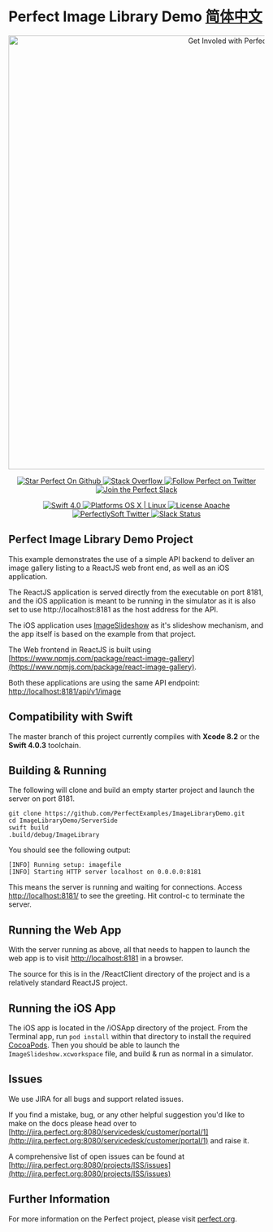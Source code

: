 # Perfect Image Library Demo [简体中文](README.zh_CN.md)

<p align="center">
    <a href="http://perfect.org/get-involved.html" target="_blank">
        <img src="http://perfect.org/assets/github/perfect_github_2_0_0.jpg" alt="Get Involed with Perfect!" width="854" />
    </a>
</p>

<p align="center">
    <a href="https://github.com/PerfectlySoft/Perfect" target="_blank">
        <img src="http://www.perfect.org/github/Perfect_GH_button_1_Star.jpg" alt="Star Perfect On Github" />
    </a>  
    <a href="http://stackoverflow.com/questions/tagged/perfect" target="_blank">
        <img src="http://www.perfect.org/github/perfect_gh_button_2_SO.jpg" alt="Stack Overflow" />
    </a>  
    <a href="https://twitter.com/perfectlysoft" target="_blank">
        <img src="http://www.perfect.org/github/Perfect_GH_button_3_twit.jpg" alt="Follow Perfect on Twitter" />
    </a>  
    <a href="http://perfect.ly" target="_blank">
        <img src="http://www.perfect.org/github/Perfect_GH_button_4_slack.jpg" alt="Join the Perfect Slack" />
    </a>
</p>

<p align="center">
    <a href="https://developer.apple.com/swift/" target="_blank">
        <img src="https://img.shields.io/badge/Swift-4.0-orange.svg?style=flat" alt="Swift 4.0">
    </a>
    <a href="https://developer.apple.com/swift/" target="_blank">
        <img src="https://img.shields.io/badge/Platforms-OS%20X%20%7C%20Linux%20-lightgray.svg?style=flat" alt="Platforms OS X | Linux">
    </a>
    <a href="http://perfect.org/licensing.html" target="_blank">
        <img src="https://img.shields.io/badge/License-Apache-lightgrey.svg?style=flat" alt="License Apache">
    </a>
    <a href="http://twitter.com/PerfectlySoft" target="_blank">
        <img src="https://img.shields.io/badge/Twitter-@PerfectlySoft-blue.svg?style=flat" alt="PerfectlySoft Twitter">
    </a>
    <a href="http://perfect.ly" target="_blank">
        <img src="http://perfect.ly/badge.svg" alt="Slack Status">
    </a>
</p>

## Perfect Image Library Demo Project

This example demonstrates the use of a simple API backend to deliver an image gallery listing to a ReactJS web front end, as well as an iOS application.

The ReactJS application is served directly from the executable on port 8181, and the iOS application is meant to be running in the simulator as it is also set to use http://localhost:8181 as the host address for the API.

The iOS application uses [ImageSlideshow](https://github.com/zvonicek/ImageSlideshow) as it's slideshow mechanism, and the app itself is based on the example from that project.

The Web frontend in ReactJS is built using [https://www.npmjs.com/package/react-image-gallery](https://www.npmjs.com/package/react-image-gallery).

Both these applications are using the same API endpoint: [http://localhost:8181/api/v1/image](http://localhost:8181/api/v1/image)


## Compatibility with Swift

The master branch of this project currently compiles with **Xcode 8.2** or the **Swift 4.0.3** toolchain.

## Building & Running

The following will clone and build an empty starter project and launch the server on port 8181.

```
git clone https://github.com/PerfectExamples/ImageLibraryDemo.git
cd ImageLibraryDemo/ServerSide
swift build
.build/debug/ImageLibrary
```

You should see the following output:

```
[INFO] Running setup: imagefile
[INFO] Starting HTTP server localhost on 0.0.0.0:8181
```

This means the server is running and waiting for connections. Access [http://localhost:8181/](http://localhost:8181/) to see the greeting. Hit control-c to terminate the server.

## Running the Web App

With the server running as above, all that needs to happen to launch the web app is to visit [http://localhost:8181](http://localhost:8181) in a browser.

The source for this is in the /ReactClient directory of the project and is a relatively standard ReactJS project.

## Running the iOS App

The iOS app is located in the /iOSApp directory of the project. From the Terminal app, run `pod install` within that directory to install the required [CocoaPods](http://cocoapods.org/). Then you should be able to launch the `ImageSlideshow.xcworkspace` file, and build & run as normal in a simulator.  





## Issues

We use JIRA for all bugs and support related issues.

If you find a mistake, bug, or any other helpful suggestion you'd like to make on the docs please head over to [http://jira.perfect.org:8080/servicedesk/customer/portal/1](http://jira.perfect.org:8080/servicedesk/customer/portal/1) and raise it.

A comprehensive list of open issues can be found at [http://jira.perfect.org:8080/projects/ISS/issues](http://jira.perfect.org:8080/projects/ISS/issues)



## Further Information
For more information on the Perfect project, please visit [perfect.org](http://perfect.org).
